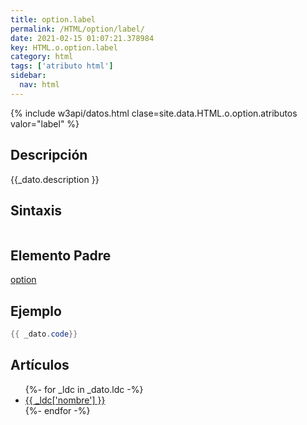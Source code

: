 ```yaml
---
title: option.label
permalink: /HTML/option/label/
date: 2021-02-15 01:07:21.378984
key: HTML.o.option.label
category: html
tags: ['atributo html']
sidebar: 
  nav: html
---
```


{% include w3api/datos.html clase=site.data.HTML.o.option.atributos valor="label" %}

## Descripción
{{_dato.description }}

## Sintaxis
~~~html
~~~

## Elemento Padre
[option](/HTML/option/)

## Ejemplo
~~~java
{{ _dato.code}}
~~~

## Artículos
<ul>
{%- for _ldc in _dato.ldc -%}
   <li>
       <a href="{{_ldc['url'] }}">{{ _ldc['nombre'] }}</a>
   </li>
{%- endfor -%}
</ul>
